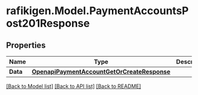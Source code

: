 # rafikigen.Model.PaymentAccountsPost201Response

## Properties

Name | Type | Description | Notes
------------ | ------------- | ------------- | -------------
**Data** | [**OpenapiPaymentAccountGetOrCreateResponse**](OpenapiPaymentAccountGetOrCreateResponse.md) |  | [optional] 

[[Back to Model list]](../README.md#documentation-for-models) [[Back to API list]](../README.md#documentation-for-api-endpoints) [[Back to README]](../README.md)

